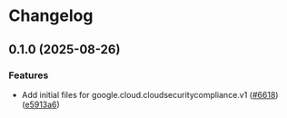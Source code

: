 # Changelog

## 0.1.0 (2025-08-26)


### Features

* Add initial files for google.cloud.cloudsecuritycompliance.v1 ([#6618](https://github.com/googleapis/google-cloud-node/issues/6618)) ([e5913a6](https://github.com/googleapis/google-cloud-node/commit/e5913a6b39805b6e7a5f397fe5ed6ac16766f130))
